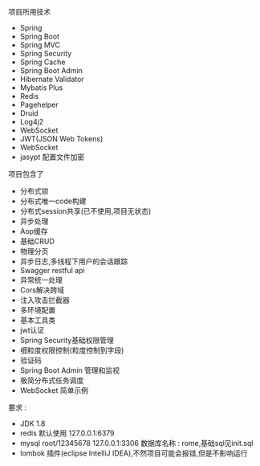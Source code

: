 
项目所用技术
+ Spring
+ Spring Boot
+ Spring MVC
+ Spring Security
+ Spring Cache
+ Spring Boot Admin
+ Hibernate Validator
+ Mybatis Plus
+ Redis
+ Pagehelper
+ Druid
+ Log4j2
+ WebSocket
+ JWT(JSON Web Tokens)
+ WebSocket
+ jasypt 配置文件加密

项目包含了
+ 分布式锁
+ 分布式唯一code构建
+ 分布式session共享(已不使用,项目无状态)
+ 异步处理
+ Aop缓存
+ 基础CRUD
+ 物理分页
+ 异步日志,多线程下用户的会话跟踪
+ Swagger restful api
+ 异常统一处理
+ Cors解决跨域
+ 注入攻击拦截器
+ 多环境配置
+ 基本工具类
+ jwt认证
+ Spring Security基础权限管理
+ 细粒度权限控制(粒度控制到字段)
+ 验证码
+ Spring Boot Admin 管理和监视
+ 极简分布式任务调度
+ WebSocket 简单示例


要求 :
+ JDK 1.8
+ redis 默认使用 127.0.0.1:6379
+ mysql root/12345678 127.0.0.1:3306 数据库名称 : rome,基础sql见init.sql
+ lombok 插件(eclipse IntelliJ IDEA),不然项目可能会报错,但是不影响运行

